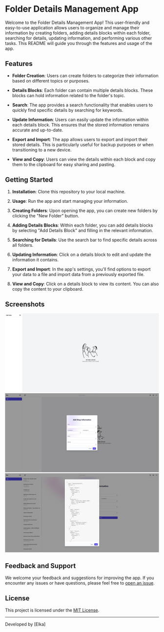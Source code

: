# Folder Details Management App

Welcome to the Folder Details Management App! This user-friendly and easy-to-use application allows users to organize and manage their information by creating folders, adding details blocks within each folder, searching for details, updating information, and performing various other tasks. This README will guide you through the features and usage of the app.

## Features

- **Folder Creation**: Users can create folders to categorize their information based on different topics or purposes.

- **Details Blocks**: Each folder can contain multiple details blocks. These blocks can hold information related to the folder's topic.

- **Search**: The app provides a search functionality that enables users to quickly find specific details by searching for keywords.

- **Update Information**: Users can easily update the information within each details block. This ensures that the stored information remains accurate and up-to-date.

- **Export and Import**: The app allows users to export and import their stored details. This is particularly useful for backup purposes or when transitioning to a new device.

- **View and Copy**: Users can view the details within each block and copy them to the clipboard for easy sharing and pasting.

## Getting Started

1. **Installation**: Clone this repository to your local machine.


2. **Usage**: Run the app and start managing your information.

3. **Creating Folders**: Upon opening the app, you can create new folders by clicking the "New Folder" button.

4. **Adding Details Blocks**: Within each folder, you can add details blocks by selecting "Add Details Block" and filling in the relevant information.

5. **Searching for Details**: Use the search bar to find specific details across all folders.

6. **Updating Information**: Click on a details block to edit and update the information it contains.

7. **Export and Import**: In the app's settings, you'll find options to export your data to a file and import data from a previously exported file.

8. **View and Copy**: Click on a details block to view its content. You can also copy the content to your clipboard.

## Screenshots

![App Screenshot 1](https://github.com/Elkaroui/Eloka_json/raw/main/img_readme/20230830172115.jpg)
![App Screenshot 2](https://github.com/Elkaroui/Eloka_json/blob/main/img_readme/20230830172133.jpg)
![App Screenshot 3](https://github.com/Elkaroui/Eloka_json/blob/main/img_readme/20230830172158.jpg)

## Feedback and Support

We welcome your feedback and suggestions for improving the app. If you encounter any issues or have questions, please feel free to [open an issue](https://github.com/your-username/folder-details-app/issues).

## License

This project is licensed under the [MIT License](LICENSE).

---
Developed by [Elka]
